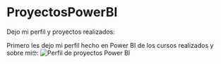 # ProyectosPowerBI
Dejo mi perfil y proyectos realizados:

Primero les dejo mi perfil hecho en Power BI de los cursos realizados y sobre mi🤓: 
![Perfil de proyectos Power BI](https://user-images.githubusercontent.com/80054717/184245240-ce2f1dce-db7d-47a8-b439-73137903d795.png)
